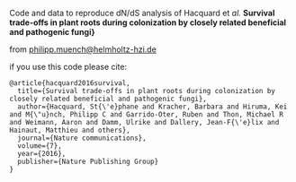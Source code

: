 Code and data to reproduce dN/dS analysis of Hacquard et *al.* **Survival trade-offs in plant roots during colonization by closely related beneficial and pathogenic fungi}**

from philipp.muench@helmholtz-hzi.de

if you use this code please cite:

```
@article{hacquard2016survival,
  title={Survival trade-offs in plant roots during colonization by closely related beneficial and pathogenic fungi},
  author={Hacquard, St{\'e}phane and Kracher, Barbara and Hiruma, Kei and M{\"u}nch, Philipp C and Garrido-Oter, Ruben and Thon, Michael R and Weimann, Aaron and Damm, Ulrike and Dallery, Jean-F{\'e}lix and Hainaut, Matthieu and others},
  journal={Nature communications},
  volume={7},
  year={2016},
  publisher={Nature Publishing Group}
}

```



